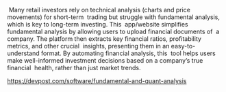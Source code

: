 

‬  Many retail investors rely on technical analysis (charts and price movements) for short-term‬
‭ trading but struggle with fundamental analysis, which is key to long-term investing. This‬
‭ app/website simplifies fundamental analysis by allowing users to upload financial documents of‬
‭ a company. The platform then extracts key financial ratios, profitability metrics, and other crucial‬
‭ insights, presenting them in an easy-to-understand format. By automating financial analysis, this‬
‭ tool helps users make well-informed investment decisions based on a company’s true financial‬
‭ health, rather than just market trends.‬

https://devpost.com/software/fundamental-and-quant-analysis
